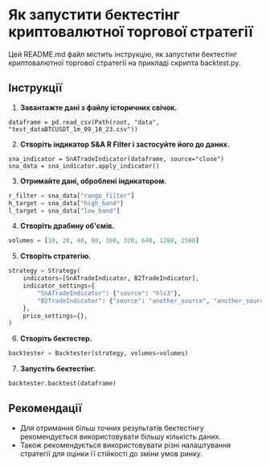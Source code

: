 # Як запустити бектестінг криптовалютної торгової стратегії

Цей README.md файл містить інструкцію, як запустити бектестінг криптовалютної торгової стратегії на прикладі скрипта backtest.py.

## Інструкції

1. **Завантажте дані з файлу історичних свічок.**

```python3
dataframe = pd.read_csv(Path(root, "data", "test_dataBTCUSDT_1m_09_10_23.csv"))
```

2. **Створіть індикатор S&A R Filter і застосуйте його до даних.**

```python3
sna_indicator = SnATradeIndicator(dataframe, source="close")
sna_data = sna_indicator.apply_indicator()
```

3. **Отримайте дані, оброблені індикатором.**

```python
r_filter = sna_data["range_filter"]
h_target = sna_data["high_band"]
l_target = sna_data["low_band"]
```

4. **Створіть драбину об'ємів.**

```python
volumes = [10, 20, 40, 80, 160, 320, 640, 1280, 2560]
```

5. **Створіть стратегію.**

```python
strategy = Strategy(
    indicators=[SnATradeIndicator, B2TradeIndicator],
    indicator_settings={
        "SnATradeIndicator": {"source": "hlc3"},
        "B2TradeIndicator": {"source": "another_source", "another_source": r_filter},
    },
    price_settings={},
)
```

6. **Створіть бектестер.**

```python
backtester = Backtester(strategy, volumes=volumes)
```

7. **Запустіть бектестінг.**

```python
backtester.backtest(dataframe)
```

## Рекомендації

* Для отримання більш точних результатів бектестінгу рекомендується використовувати більшу кількість даних.
* Також рекомендується використовувати різні налаштування стратегії для оцінки її стійкості до зміни умов ринку.

